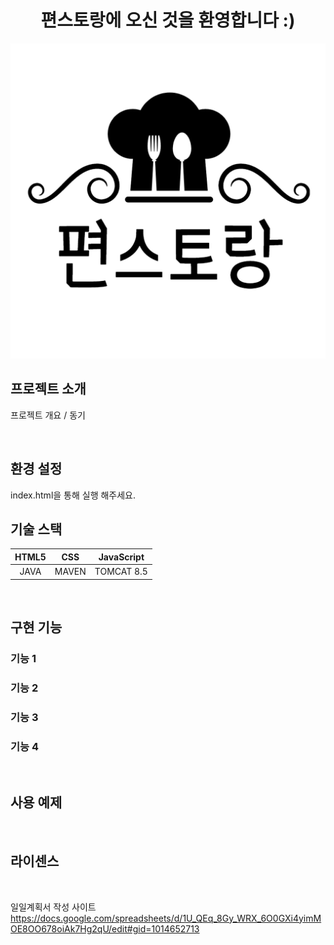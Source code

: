 <h1 align="center">편스토랑에 오신 것을 환영합니다 :)</h1>

<p align="center">
  <img src="./logo.png">
<p>

## 프로젝트 소개
  
<p align="justify">
프로젝트 개요 / 동기
</p>
<br>

## 환경 설정
index.html을 통해 실행 해주세요.
<br>

## 기술 스택

|  HTML5  |   CSS   |   JavaScript  | 
| :-----: | :-----: | :-----------: | 
|JAVA | MAVEN  | TOMCAT 8.5| 

<br>

## 구현 기능

### 기능 1

### 기능 2

### 기능 3

### 기능 4

<br>

## 사용 예제

<p align="justify">

</p>

<br>

## 라이센스

<br>

일일계획서 작성 사이트
https://docs.google.com/spreadsheets/d/1U_QEq_8Gy_WRX_6O0GXi4yimMOE8OO678oiAk7Hg2qU/edit#gid=1014652713
<!--Readme 참고 사이트-->
<!--https://github.com/n0hack/readme-template/blob/main/README.md-->
<!--https://github.com/n0hack/readme-template-->
